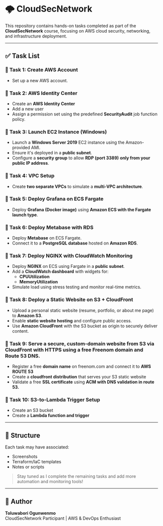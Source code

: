 # 🌩️ CloudSecNetwork

This repository contains hands-on tasks completed as part of the **CloudSecNetwork** course, focusing on AWS cloud security, networking, and infrastructure deployment.

---

## ✅ Task List

### 🔹 Task 1: Create AWS Account
- Set up a new AWS account.

### 🔹 Task 2: AWS Identity Center
- Create an **AWS Identity Center**
- Add a new user
- Assign a permission set using the predefined **SecurityAudit** job function policy.

### 🔹 Task 3: Launch EC2 Instance (Windows)
- Launch a **Windows Server 2019** EC2 instance using the Amazon-provided AMI.
- Ensure it's deployed in a **public subnet**.
- Configure a **security group** to allow **RDP (port 3389)** **only from your public IP address**.

### 🔹 Task 4: VPC Setup
- Create **two separate VPCs** to simulate a **multi-VPC architecture**.

### 🔹 Task 5: Deploy Grafana on ECS Fargate
- Deploy **Grafana (Docker image)** using **Amazon ECS with the Fargate launch type**.

### 🔹 Task 6: Deploy Metabase with RDS
- Deploy **Metabase** on ECS Fargate.
- Connect it to a **PostgreSQL database** hosted on **Amazon RDS**.

### 🔹 Task 7: Deploy NGINX with CloudWatch Monitoring
- Deploy **NGINX** on ECS using Fargate in a **public subnet**.
- Add a **CloudWatch dashboard** with widgets for:
  - **CPUUtilization**
  - **MemoryUtilization**
- Simulate load using stress testing and monitor real-time metrics.

### 🔹 Task 8: Deploy a Static Website on S3 + CloudFront
- Upload a personal static website (resume, portfolio, or about me page) to **Amazon S3**.
- Enable **static website hosting** and configure public access.
- Use **Amazon CloudFront** with the S3 bucket as origin to securely deliver content.

### 🔹 Task 9: Serve a secure, custom-domain website from S3 via CloudFront with HTTPS using a free Freenom domain and Route 53 DNS.
- Register a free **domain name** on freenom.com and connect it to **AWS ROUTE 53**
- Create a **cloudfront distribution** that serves your S3 static website
- Validate a free **SSL certificate** using **ACM with DNS validation in route 53.**

### 🔹 Task 10: S3-to-Lambda Trigger Setup
- Create an S3 bucket
- Create a **Lambda function and trigger**

---

## 📁 Structure

Each task may have associated:
- Screenshots
- Terraform/IaC templates
- Notes or scripts

> Stay tuned as I complete the remaining tasks and add more automation and monitoring tools!

---

## 🚀 Author
**Toluwabori Ogunwenmo**  
CloudSecNetwork Participant | AWS & DevOps Enthusiast

